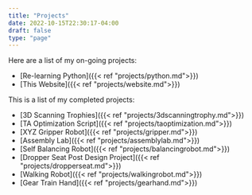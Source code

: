 ```yaml
---
title: "Projects"
date: 2022-10-15T22:30:17-04:00
draft: false
type: "page"
---
```


Here are a list of my on-going projects:
 - [Re-learning Python]({{< ref "projects/python.md">}})
 - [This Website]({{< ref "projects/website.md">}})

This is a list of my completed projects:
 - [3D Scanning Trophies]({{< ref "projects/3dscanningtrophy.md">}})
 - [TA Optimization Script]({{< ref "projects/taoptimization.md">}})
 - [XYZ Gripper Robot]({{< ref "projects/gripper.md">}})
 - [Assembly Lab]({{< ref "projects/assemblylab.md">}})
 - [Self Balancing Robot]({{< ref "projects/balancingrobot.md">}})
 - [Dropper Seat Post Design Project]({{< ref "projects/dropperseat.md">}})
 - [Walking Robot]({{< ref "projects/walkingrobot.md">}})
 - [Gear Train Hand]({{< ref "projects/gearhand.md">}})